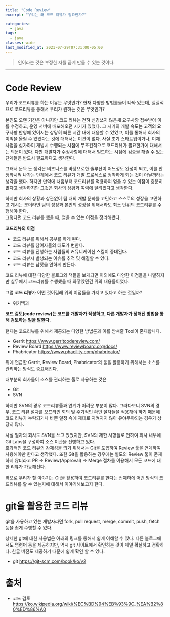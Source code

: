 ```yaml
---
title: "Code Review"
excerpt: "우리는 왜 코드 리뷰가 필요한가?"

categories:
  - java
tags:
  - java
classes: wide
last_modified_at: 2021-07-29T07:31:00-05:00
---
```


> 인이라는 것은 부정한 자를 곧게 만들 수 있는 것이다. 

***

# Code Review 

우리가 코드리뷰를 하는 이유는 무엇인가? 현재 다양한 방법롤들이 나와 있는데, 실질적으로 코드리뷰를 통해서 우리가 원하는 것은 무엇인가?   

본인도 오랜 기간은 아니지만 코드 리뷰는 전혀 신경쓰지 않은채 요구사항 접수받아 이를 수정하고, 운영 서버에 배포해오던 시기가 있었다. 그 시기의 개발 속도는 고객의 요구사항 반영에 있어서는
상당히 빠른 시간 내에 대응할 수 있었고, 이를 통해서 회사의 이익을 올릴 수 있었다는 것에 대해서는 이견이 없다. 사실 초기 스타트업이거나, 이제 사업을 싲가하여 개발시 수행되는 시점에 
무조건적으로 코드리뷰가 필요한가에 대해서는 의문이 있다. 다만 개발자가 수정사항에 대해서 빌드하는 시점에 검증을 해줄 수 있는 단계들은 반드시 필요하다고 생각한다.   

 그래서 문득 든 생각은 비즈니스를 바탕으로한 솔루션이 어느정도 완성이 되고, 이를 안정화시켜 나가는 단계에서 코드 리뷰가 개발 프로세스로 정착하게 되는 것이 아닐까라는 생각을 했다. 
하지만 만약에 처음부터 코드리뷰를 적용하여 얻을 수 있는 이점이 충분히 많다고 생각하지만 그것은 회사의 상황과 여력에 달려있다고 생각한다.   

하지만 회사의 상황과 상관없이 팀 내의 개발 문화를 고민하고 스스로의 성장을 고민하고 계시는 분이라면 팀의 성장과 본인의 성장을 위해서라도 최소 단위의 코드리뷰를 수행해야 한다.   
그렇다면 코드 리뷰를 했을 때, 얻을 수 있는 이점을 정리해봤다. 

**코드리뷰의 이점**

- 코드 리뷰를 위해서 공부를 하게 된다. 
- 코드 리뷰를 참여자들의 태도가 변한다. 
- 코드 리뷰를 진행하는 사람들의 커뮤니케이션 스킬이 증대된다. 
- 코드 리뷰시 발생되는 이슈를 추적 및 해결할 수 있다. 
- 코드 리뷰는 남탓을 안하게 만든다. 

코드 리뷰에 대한 다양한 블로그와 책들을 보게되면 이외에도 다양한 이점들을 나열하지만 실무에서 코드리뷰를 수행했을 때 와닿았던건 위의 내용들이었다.    

그럼 **코드 리뷰**가 어떤 것이길래 위의 이점들을 가지고 있다고 하는 것일까?   

- 위키백과

**코드 검토(code review)는 코드를 개발자가 작성하고, 다른 개발자가 정해진 방법을 통해 검토하는 일을 말한다.**   

현재는 코드리뷰를 위해서 제공되는 다양한 방법론과 이를 받쳐줄 Tool이 존재합니다.   

- Gerrit <https://www.gerritcodereview.com/>
- Review Board <https://www.reviewboard.org/docs/>
- Phabricator <https://www.phacility.com/phabricator/>

위에 언급한 Gerrit, Review Board, Phabricator의 툴을 활용하기 위해서는 소스를 관리하는 방식도 중요해진다.  

대부분의 회사들이 소스를 관리하는 툴로 사용하는 것은 

- Git 
- SVN

하지만 SVN의 경우 코드리뷰툴과 연계가 어려운 부분이 많다. 그러다보니 SVN의 경우, 코드 리뷰 절차를 오프라인 회의 및 주기적인 확인 절차들을 적용해야 하기 때문에 
코드 리뷰가 누락되거나 바쁜 일정 속에 제대로 지켜지지 않아 유야무야되는 경우가 상당히 많다. 

사실 필자의 회사도 SVN을 쓰고 있었지만, SVN의 제한 사항들로 인하여 회사 내부에 Git Labs을 구성하여 소스 이관을 진행하고 있다.  
효과적인 코드 리뷰의 강제성을 띄기 위해서는 Git을 도입하여 Review 툴을 연계하여 사용해야만 한다고 생각했다. 또한 Git을 활용하는 경우에는 
별도의 Review 툴이 존재하지 않더라고 PR -> Review(Approval) -> Merge 절차를 이용해서 모든 코드에 대한 리뷰가 가능해진다.   

앞으로 우리가 할 이야기는 Git을 활용하여 코드리뷰를 한다는 전제하에 어떤 방식의 코드리뷰를 할 수 있는지에 대해서 이야기해보고자 한다. 

# git을 활용한 코드 리뷰 

git을 사용하고 있는 개발자라면 fork, pull request, merge, commit, push, fetch 등을 쉽게 수행할 수 있다.   

상세한 git에 대한 사용법은 아래의 링크를 통해서 쉽게 이해할 수 있다. 다른 블로그에서도 명령어 등을 제공하지만, 역시 git 사이트에서 
확인하는 것이 제일 확실하고 정확하다. 한글 버전도 제공하기 때문에 쉽게 확인 할 수 있다. 

- git <https://git-scm.com/book/ko/v2>




# 출처

- 코드 검토 <https://ko.wikipedia.org/wiki/%EC%BD%94%EB%93%9C_%EA%B2%80%ED%86%A0>